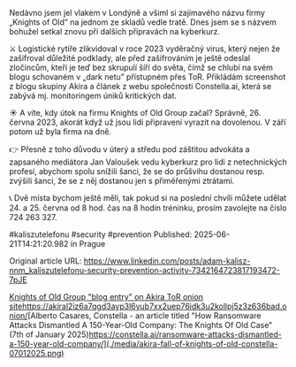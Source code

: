 Nedávno jsem jel vlakem v Londýně a všiml si zajímavého názvu firmy „Knights of Old” na jednom ze skladů vedle tratě. Dnes jsem se s názvem bohužel setkal znovu při dalších přípravách na kyberkurz.


⚔️ Logistické rytíře zlikvidoval v roce 2023 vyděračný virus, který nejen že zašifroval důležité podklady, ale před zašifrováním je ještě odeslal zločincům, kteří je teď bez skrupulí šíří do světa, čímž se chlubí na svém blogu schovaném v „dark netu” přístupném přes ToR. Přikládám screenshot z blogu skupiny Akira a článek z webu společnosti Constella.ai, která se zabývá mj. monitoringem úniků kritických dat.


☀️ A víte, kdy útok na firmu Knights of Old Group začal? Správně, 26. června 2023, akorát když už jsou lidi připravení vyrazit na dovolenou. V září potom už byla firma na dně.


👉 Přesně z toho důvodu v úterý a středu pod záštitou advokáta a zapsaného mediátora Jan Valoušek vedu kyberkurz pro lidi z netechnických profesí, abychom spolu snížili šanci, že se do průšvihu dostanou resp. zvýšili šanci, že se z něj dostanou jen s přiměřenými ztrátami.


📞 Dvě místa bychom ještě měli, tak pokud si na poslední chvíli můžete udělat 24. a 25. června od 8 hod. čas na 8 hodin tréninku, prosím zavolejte na číslo 724 263 327.


#kaliszutelefonu #security #prevention
Published: 2025-06-21T14:21:20.982 in Prague

Original article URL: https://www.linkedin.com/posts/adam-kalisz-nnm_kaliszutelefonu-security-prevention-activity-7342164723817193472-7pJE

[Knights of Old Group "blog entry" on Akira ToR onion sitehttps://akiral2iz6a7qgd3ayp3l6yub7xx2uep76idk3u2kollpj5z3z636bad.onion/](./media/akira-on-tor-knights-of-old-group.png)[Alberto Casares, Constella - an article titled "How Ransomware Attacks Dismantled A 150-Year-Old Company: The Knights Of Old Case" (7th of January 2025)https://constella.ai/ransomware-attacks-dismantled-a-150-year-old-company/](./media/akira-fall-of-knights-of-old-constella-07012025.png)
